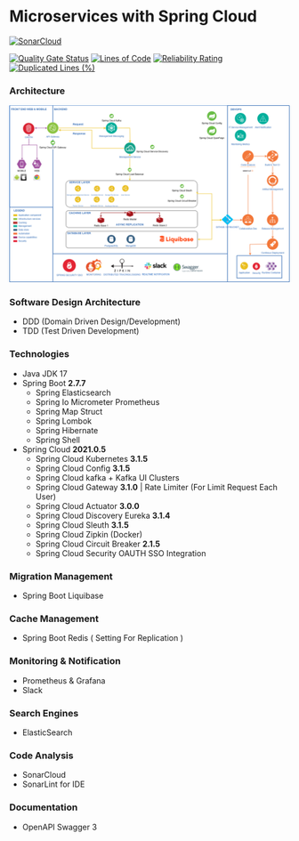 # Microservices with Spring Cloud
[![SonarCloud](https://sonarcloud.io/images/project_badges/sonarcloud-white.svg)](https://sonarcloud.io/summary/new_code?id=DobbyAkhmadi_talent-management-system)

[![Quality Gate Status](https://sonarcloud.io/api/project_badges/measure?project=DobbyAkhmadi_talent-management-system&metric=alert_status)](https://sonarcloud.io/summary/new_code?id=DobbyAkhmadi_talent-management-system)
[![Lines of Code](https://sonarcloud.io/api/project_badges/measure?project=DobbyAkhmadi_talent-management-system&metric=ncloc)](https://sonarcloud.io/summary/new_code?id=DobbyAkhmadi_talent-management-system)
[![Reliability Rating](https://sonarcloud.io/api/project_badges/measure?project=DobbyAkhmadi_talent-management-system&metric=reliability_rating)](https://sonarcloud.io/summary/new_code?id=DobbyAkhmadi_talent-management-system)
[![Duplicated Lines (%)](https://sonarcloud.io/api/project_badges/measure?project=DobbyAkhmadi_talent-management-system&metric=duplicated_lines_density)](https://sonarcloud.io/summary/new_code?id=DobbyAkhmadi_talent-management-system)

### Architecture
![SonarCloud](https://github.com/DobbyAkhmadi/talent-management-system/blob/development/architecture.png)


### Software Design Architecture
- DDD (Domain Driven Design/Development)
- TDD (Test Driven Development) 

### Technologies
- Java JDK 17
- Spring Boot **2.7.7** 
  - Spring Elasticsearch
  - Spring Io Micrometer Prometheus
  - Spring Map Struct
  - Spring Lombok
  - Spring Hibernate
  - Spring Shell
- Spring Cloud **2021.0.5**
  - Spring Cloud Kubernetes **3.1.5**
  - Spring Cloud Config **3.1.5**
  - Spring Cloud kafka + Kafka UI Clusters
  - Spring Cloud Gateway **3.1.0** | Rate Limiter (For Limit Request Each User)
  - Spring Cloud Actuator **3.0.0**
  - Spring Cloud Discovery Eureka **3.1.4**
  - Spring Cloud Sleuth  **3.1.5**
  - Spring Cloud Zipkin (Docker)
  - Spring Cloud Circuit Breaker **2.1.5**
  - Spring Cloud Security OAUTH SSO Integration

### Migration Management
- Spring Boot Liquibase

### Cache Management
- Spring Boot Redis ( Setting For Replication )

### Monitoring & Notification
- Prometheus & Grafana
-  Slack

### Search Engines
- ElasticSearch

### Code Analysis
- SonarCloud
- SonarLint for IDE

### Documentation
- OpenAPI Swagger 3